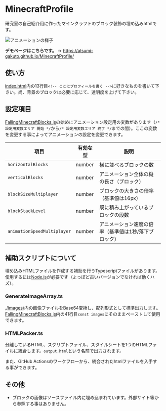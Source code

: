 # MinecraftProfile
研究室の自己紹介用に作ったマインクラフトのブロック装飾の埋め込みhtmlです。

![アニメーションの様子](./README_images/メイン.gif)

**デモページはこちらです。** -> https://atsumi-gakuto.github.io/MinecraftProfile/

## 使い方
[index.html](./index.html)内の13行目`<!-- ここにプロフィールを書く -->`に好きなものを書いて下さい。尚、背景のブロックは必要に応じて、透明度を上げて下さい。

## 設定項目
[FallingMinecraftBlocks.js](./FallingMinecraftBlocks.js)の始めにアニメーション設定用の変数があります（`/* 設定用変数エリア 開始 */`から`/* 設定用変数エリア 終了 */`までの間）。ここの変数を変更する事によってアニメーションの設定を変更できます。

| 項目 | 有効な型 | 説明 |
| - | - | - |
| `horizontalBlocks` | number | 横に並べるブロックの数 |
| `verticalBlocks` | number | アニメーション全体の縦の長さ（ブロック） |
| `blockSizeMultiplayer` | number | ブロックの大きさの倍率（基準値は16px） |
| `blockStackLevel` | number | 既に積み上がっているブロックの段数 |
| `animationSpeedMultiplayer` | number | アニメーション速度の倍率（基準値は1秒/落下ブロック） |

## 補助スクリプトについて
埋め込みHTMLファイルを作成する補助を行うTypescriptファイルがあります。使用するには[Node.js](https://nodejs.org/ja)が必要です（よっぽど古いバージョンでなければ動くハズ）。

### GenerateImageArray.ts
[./images/](./images/)内の画像ファイルをBase64変換し、配列形式として標準出力します。[FallingMinecraftBlocks.js](./FallingMinecraftBlocks.js)内の41行目`const images`にそのままペーストして使用できます。

### HTMLPacker.ts
分離しているHTML、スクリプトファイル、スタイルシートを1つのHTMLファイルに統合します。`output.html`という名前で出力されます。

また、GitHub Actionsのワークフローから、統合されたhtmlファイルを入手する事ができます。

## その他
- ブロックの画像はソースファイル内に埋め込まれています。外部サイト等から参照する事はありません。